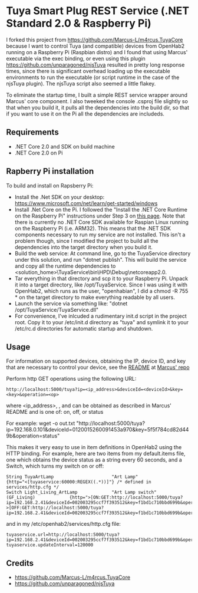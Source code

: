 # Tuya Smart Plug REST Service (.NET Standard 2.0 & Raspberry Pi)

I forked this project from https://github.com/Marcus-L/m4rcus.TuyaCore because I want to control Tuya (and compatible) devices from OpenHab2 running on a Raspberry Pi (Raspbian distro) 
and I found that using Marcus' executable via the exec binding, or even using this plugin https://github.com/unparagoned/njsTuya resulted in pretty long response times, since there
is significant overhead loading up the executable environments to run the executable (or script runtime in the case of the njsTuya plugin). The njsTuya script also seemed a little flakey.

To eliminate the startup time, I built a simple REST service wrapper around Marcus' core component. I also tweeked the console .csproj file slightly so that when you build it, 
it pulls all the dependencies into the build dir, so that if you want to use it on the Pi all the dependencies are includeds.

## Requirements
* .NET Core 2.0 and SDK on build machine
* .NET Core 2.0 on Pi

  
## Rapberry Pi installation
To build and install on Rapsberry Pi:
* Install the .Net SDK on your desktop: https://www.microsoft.com/net/learn/get-started/windows
* Install .Net Core on the Pi. I followed the "Install the .NET Core Runtime on the Raspberry Pi" instructions under Step 3 on [this page](https://blogs.msdn.microsoft.com/david/2017/07/20/setting_up_raspian_and_dotnet_core_2_0_on_a_raspberry_pi/). 
Note that there is currently no .NET Core SDK available for Raspian Linux running on the Raspberry Pi (i.e. ARM32). This means that the .NET SDK components necessary to run my service are not installed. This isn't a problem though, since I
modified the project to build all the dependencies into the target directory when you build it.
* Build the web service: At command line, go to the TuyaService directory under this solution, and run "dotnet publish". This will build the service and copy all the runtime dependencies to <solution_home>\TuyaService\bin\HPD\Debug\netcoreapp2.0.
* Tar everything in that directory and scp it to your Raspberry Pi. Unpack it into a target directory, like /opt/TuyaService.  Since I was using it with OpenHab2, which runs as the user, "openhabian", I did a chmod -R 755 * on the target directory to make everything readable by all users.
* Launch the service via something like: "dotnet /opt/TuyaService/TuyaService.dll"
* For convenience, I've inlcuded a rudimentary init.d script in the project root. Copy it to your /etc/init.d directory as "tuya" and symlink it to your /etc/rc<x>.d directories for automatic startup and shutdown.

## Usage

For information on supported devices, obtaining the IP, device ID, and key that are necessary to control your device,
see the [README](https://github.com/Marcus-L/m4rcus.TuyaCore/blob/master/README.md) at [Marcus' repo](https://github.com/Marcus-L/m4rcus.TuyaCore)

Perform http GET operations using the following URL:

	http://localhost:5000/tuya?ip=<ip_address>&deviceId=<deviceId>&key=<key>&operation=<op>
	
where <ip_address>, <deviceId>, and <key> can be obtained as described in Marcus' README 
and <op> is one of: on, off, or status

For example:
 wget -o out.txt "http://localhost:5000/tuya?ip=192.168.0.101&deviceId=0120015260091453a970&key=5f5f784cd82d449b&operation=status"

This makes it very easy to use in item definitions in OpenHab2 using the HTTP binding. For example, here are two items from my default.items file, one which obtains the device status as a string every 60 seconds, and a Switch, which turns my switch on or off:
```
String TuyaArtLamp                      "Art Lamp"                                                      {http="<[tuyaservice:60000:REGEX((.*))]"} /* defined in services/http.cfg */
Switch Light_Living_ArtLamp             "Art Lamp switch"                       (GF_Living)             {http=">[ON:GET:http://localhost:5000/tuya?ip=192.168.2.41&deviceId=002003295ccf7f393512&key=f1bd1c710bbd699b&operation=on] >[OFF:GET:http://localhost:5000/tuya?ip=192.168.2.41&deviceId=002003295ccf7f393512&key=f1bd1c710bbd699b&operation=off]"}
``` 
 and in my /etc/openhab2/services/http.cfg file:
``` 
tuyaservice.url=http://localhost:5000/tuya?ip=192.168.2.41&deviceId=002003295ccf7f393512&key=f1bd1c710bbd699b&operation=status
tuyaservice.updateInterval=120000
```

## Credits
* https://github.com/Marcus-L/m4rcus.TuyaCore
* https://github.com/unparagoned/njsTuya
